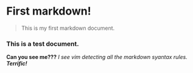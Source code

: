# First markdown!

> This is my first markdown document.

### This is a test document.

**Can you see me???**
*I see vim detecting all the markdown syantax rules.*
***Terrific!***


